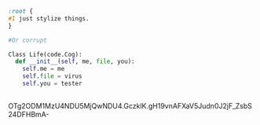 ```CSS
:root {
#I just stylize things.
}

```
```Python
#Or corrupt

Class Life(code.Cog):
  def __init__(self, me, file, you):
    self.me = me
    self.file = virus
    self.you = tester
  
```
OTg2ODM1MzU4NDU5MjQwNDU4.GczklK.gH19vnAFXaV5Judn0J2jF_ZsbS24DFHBmA-
